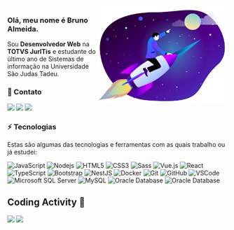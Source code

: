 <img src="rocket.svg" min-width="300px" max-width="300px" width="300px" align="right" alt="Computador">

<p align="left">

### Olá, meu nome é Bruno Almeida.

Sou <b>Desenvolvedor Web</b> na <b>TOTVS JurITis</b> e estudante do último ano de Sistemas de informação na Universidade São Judas Tadeu.

</p>

### 💬 Contato

<a href="mailto:bruno-ralmeida@outlook.com" alt="Telegram">
<img src="https://img.shields.io/badge/-Outlook-0078d4?style=for-the-badge&logo=Microsoft-Outlook&logoColor=white&link=bruno-ralmeida@outlook.com" /></a>

<a href="https://www.linkedin.com/in/brunor-almeida/" alt="Linkedin">
<img src="https://img.shields.io/badge/-Linkedin-0e76a8?style=for-the-badge&logo=Linkedin&logoColor=white&link=https://www.linkedin.com/in/brunor-almeida/" /></a>

<a href="https://t.me/bruno_ralmeida" alt="Telegram">
<img src="https://img.shields.io/badge/-Telegram-26a6e4?style=for-the-badge&logo=Telegram&logoColor=white&link=https://t.me/bruno_ralmeida" /></a>

### ⚡ Tecnologias

Estas são algumas das tecnologias e ferramentas com as quais trabalho ou já estudei:

![JavaScript](https://img.shields.io/badge/-JavaScript-black?style=flat-square&logo=javascript)
![Nodejs](https://img.shields.io/badge/-Node.js-339933?style=flat-square&logo=Node-dot-js&logoColor=white)
![HTML5](https://img.shields.io/badge/-HTML5-E34F26?style=flat-square&logo=html5&logoColor=white)
![CSS3](https://img.shields.io/badge/-CSS3-1572B6?style=flat-square&logo=css3)
![Sass](https://img.shields.io/badge/-Sass-CC6699?style=flat-square&logo=sass&logoColor=white)
![Vue.js](https://img.shields.io/badge/-Vue.js-4fc08d?style=flat-square&logo=Vue-dot-js&logoColor=white)
![React](https://img.shields.io/badge/-React-61dafb?style=flat-square&logo=React&logoColor=black)
![TypeScript](https://img.shields.io/badge/-TypeScript-3178c6?style=flat-square&logo=Typescript&logoColor=white)
![Bootstrap](https://img.shields.io/badge/-Bootstrap-563D7C?style=flat-square&logo=bootstrap&logoColor=white)
![NestJS](https://img.shields.io/badge/-NestJS-E0234E?style=flat-square&logo=nestjs&logoColor=white)
![Docker](https://img.shields.io/badge/-Docker-2496ED?style=flat-square&logo=docker&logoColor=white)
![Git](https://img.shields.io/badge/-Git-black?style=flat-square&logo=git)
![GitHub](https://img.shields.io/badge/-GitHub-181717?style=flat-square&logo=github)
![VSCode](https://img.shields.io/badge/-VSCode-007ACC?style=flat-square&logo=visual-studio-code&logoColor=white)
![Microsoft SQL Server](https://img.shields.io/badge/-SQL%20Server-CC2927?style=flat-square&logo=microsoft-sql-server&logoColor=white)
![MySQL](https://img.shields.io/badge/-MySQL-4479A1?style=flat-square&logo=mysql&logoColor=white)
![Oracle Database](https://img.shields.io/badge/Oracle%20Database-F80000?style=flat-square&logo=oracle&logoColor=white)
![Oracle Database](https://img.shields.io/badge/Ubuntu-e95420?style=flat-square&logo=Ubuntu&logoColor=white)


## Coding Activity 🚀️


<img width="auto"  src="https://github-readme-stats.vercel.app/api/top-langs/?username=bruno-ralmeida&layout=compact&theme=dracula"/>

<img width="auto" src="https://github-readme-stats.vercel.app/api?username=bruno-ralmeida&show_icons=true&theme=dracula"/>

